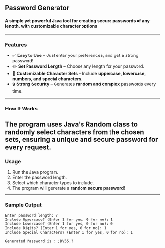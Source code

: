 ## Password Generator  

#### A simple yet powerful **Java** tool for creating secure passwords of any length, with customizable character options  
---
### Features  

- ✅ **Easy to Use** – Just enter your preferences, and get a strong password!  
- ✏️ **Set Password Length** – Choose any length for your password.  
- 🔡 **Customizable Character Sets** – Include **uppercase, lowercase, numbers, and special characters**.  
- 🔒 **Strong Security** – Generates **random and complex** passwords every time.  
---
### How It Works  

The program uses **Java's Random class** to randomly select characters from the chosen sets, ensuring a unique and secure password for every request.  
---
### Usage  

1. Run the Java program.  
2. Enter the password length.  
3. Select which character types to include.  
4. The program will generate a **random secure password**!  
---
### Sample Output

```
Enter password length: 7
Include Uppercase? (Enter 1 for yes, 0 for no): 1
Include Lowercase? (Enter 1 for yes, 0 for no): 0
Include Digits? (Enter 1 for yes, 0 for no): 1
Include Special Characters? (Enter 1 for yes, 0 for no): 1

Generated Password is : ;DV55.?
```
